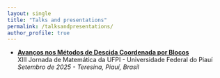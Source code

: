 ```yaml
---
layout: single
title: "Talks and presentations"
permalink: /talksandpresentations/
author_profile: true
---
```

- **[Avanços nos Métodos de Descida Coordenada por Blocos](/files/jornada2025.pdf)**  
  XIII Jornada de Matemática da UFPI - Universidade Federal do Piauí  
  *Setembro de 2025 - Teresina, Piauí, Brasil*
